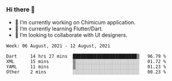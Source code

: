 ### Hi there 👋

<!--
**devcat37/devcat37** is a ✨ _special_ ✨ repository because its `README.md` (this file) appears on your GitHub profile.-->


- 🔭 I’m currently working on Chimicum application.
- 🌱 I’m currently learning Flutter/Dart.
- 👯 I’m looking to collaborate with UI designers.
<!-- - 🤔 I’m looking for help with ... -->

<!--START_SECTION:waka-->
```text
Week: 06 August, 2021 - 12 August, 2021

Dart     14 hrs 27 mins  ████████████████████████▒   96.79 % 
XML      15 mins         ▒░░░░░░░░░░░░░░░░░░░░░░░░   01.72 % 
YAML     11 mins         ▒░░░░░░░░░░░░░░░░░░░░░░░░   01.23 % 
Other    2 mins          ░░░░░░░░░░░░░░░░░░░░░░░░░   00.23 % 
```
<!--END_SECTION:waka-->
